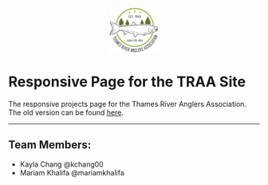 <p align="center"><img src="images/logo.svg" width="20%">

# Responsive Page for the TRAA Site

The responsive projects page for the Thames River Anglers Association. The old version can be found [here](anglers.org).
<hr>

</p>

## Team Members:

* Kayla Chang @kchang00
* Mariam Khalifa @mariamkhalifa
